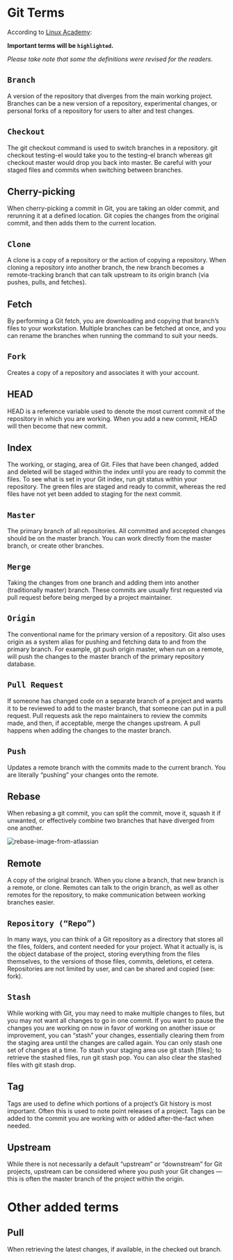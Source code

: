 # Git Terms
According to [Linux Academy](https://linuxacademy.com/blog/linux/git-terms-explained/):

**Important terms will be `highlighted`.**

*Please take note that some the definitions were revised for the readers.*

## `Branch`
A version of the repository that diverges from the main working project. Branches can be a new version of a repository, experimental changes, or personal forks of a repository for users to alter and test changes.

## `Checkout`
The git checkout command is used to switch branches in a repository. git checkout testing-el would take you to the testing-el branch whereas git checkout master would drop you back into master. Be careful with your staged files and commits when switching between branches.

## Cherry-picking
When cherry-picking a commit in Git, you are taking an older commit, and rerunning it at a defined location. Git copies the changes from the original commit, and then adds them to the current location.

## `Clone`
A clone is a copy of a repository or the action of copying a repository. When cloning a repository into another branch, the new branch becomes a remote-tracking branch that can talk upstream to its origin branch (via pushes, pulls, and fetches).

## Fetch
By performing a Git fetch, you are downloading and copying that branch’s files to your workstation. Multiple branches can be fetched at once, and you can rename the branches when running the command to suit your needs.

## `Fork`
Creates a copy of a repository and associates it with your account.

## HEAD
HEAD is a reference variable used to denote the most current commit of the repository in which you are working. When you add a new commit, HEAD will then become that new commit.

## Index
The working, or staging, area of Git. Files that have been changed, added and deleted will be staged within the index until you are ready to commit the files. To see what is set in your Git index, run git status within your repository. The green files are staged and ready to commit, whereas the red files have not yet been added to staging for the next commit.

## `Master`
The primary branch of all repositories. All committed and accepted changes should be on the master branch. You can work directly from the master branch, or create other branches.

## `Merge`
Taking the changes from one branch and adding them into another (traditionally master) branch. These commits are usually first requested via pull request before being merged by a project maintainer.

## `Origin`
The conventional name for the primary version of a repository. Git also uses origin as a system alias for pushing and fetching data to and from the primary branch. For example, git push origin master, when run on a remote, will push the changes to the master branch of the primary repository database.

## `Pull Request`
If someone has changed code on a separate branch of a project and wants it to be reviewed to add to the master branch, that someone can put in a pull request. Pull requests ask the repo maintainers to review the commits made, and then, if acceptable, merge the changes upstream. A pull happens when adding the changes to the master branch.

## `Push`
Updates a remote branch with the commits made to the current branch. You are literally “pushing” your changes onto the remote.

## Rebase
When rebasing a git commit, you can split the commit, move it, squash it if unwanted, or effectively combine two branches that have diverged from one another.

![rebase-image-from-atlassian](https://wac-cdn.atlassian.com/dam/jcr:e4a40899-636b-4988-9774-eaa8a440575b/02.svg?cdnVersion=521)

## Remote
A copy of the original branch. When you clone a branch, that new branch is a remote, or clone. Remotes can talk to the origin branch, as well as other remotes for the repository, to make communication between working branches easier.

## `Repository (“Repo”)`
In many ways, you can think of a Git repository as a directory that stores all the files, folders, and content needed for your project. What it actually is, is the object database of the project, storing everything from the files themselves, to the versions of those files, commits, deletions, et cetera. Repositories are not limited by user, and can be shared and copied (see: fork).

## `Stash`
While working with Git, you may need to make multiple changes to files, but you may not want all changes to go in one commit. If you want to pause the changes you are working on now in favor of working on another issue or improvement, you can “stash” your changes, essentially clearing them from the staging area until the changes are called again. You can only stash one set of changes at a time. To stash your staging area use git stash [files]; to retrieve the stashed files, run git stash pop. You can also clear the stashed files with git stash drop.

## Tag
Tags are used to define which portions of a project’s Git history is most important. Often this is used to note point releases of a project. Tags can be added to the commit you are working with or added after-the-fact when needed.

## Upstream
While there is not necessarily a default “upstream” or “downstream” for Git projects, upstream can be considered where you push your Git changes — this is often the master branch of the project within the origin.

# Other added terms

## Pull
When retrieving the latest changes, if available, in the checked out branch.

